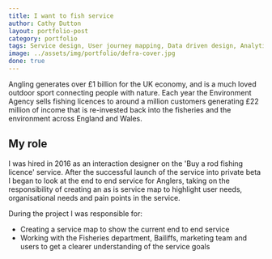 ```yaml
---
title: I want to fish service
author: Cathy Dutton
layout: portfolio-post
category: portfolio
tags: Service design, User journey mapping, Data driven design, Analytics, Google tag manager
image: ../assets/img/portfolio/defra-cover.jpg
done: true
---
```


<p class="highlight-quote">
Angling generates over £1 billion for the UK economy, and is a much loved outdoor sport connecting people with nature. Each year the Environment Agency sells fishing licences to around a million customers generating £22 million of income that is re-invested back into the fisheries and the environment across England and Wales. 
</p>


<h2 class="heading">My role</h2>

I was hired in 2016 as an interaction designer on the 'Buy a rod fishing licence' service. After the successful launch of the service into private beta I began to look at the end to end service for Anglers, taking on the responsibility of creating an as is service map to highlight user needs, organisational needs and pain points in the service.

During the project I was responsible for:

 * Creating a service map to show the current end to end service
 * Working with the Fisheries department, Bailiffs, marketing team and users to get a clearer understanding of the service goals
 <!-- * Creating an assumption map to be used in user research to prove or disprove ideas for improving the service -->
 <!--* Creating a dashboard to show sales across all channels -->

 <!-- Add images of both maps -->


<!-- Google tag manager - Dashboard of all sales

The ‘I want to fish’ service is ….

Highlighting key drivers for angling “Sense of achievement”, “Health and well being”, “social” etc.

Highlighting key user needs “I want to fish”, “I want to enjoy nature”, “I want to relax”

Highlight key organisational needs “We need to keep rivers clean”, “We need to conserve freshwater and migratory fish stocks and report on this too???”, and “We need to increase participation in order to improve the environment”

Working on service mapping and end to end user journeys, working with policy, bailiffs call centre staff, fisheries officers, users and the communications team to highlight key pain points in the current user journey.

- WORK WITH SERVICE MANAGER ON FRAMING THE SEVICE VISION TO MEET USER NEEDS AND TO FOCUS ON THE END TO END JOURNEY.

Focus on the problem not the soloution
Be adabtable to chang

Digi fish to improve the efficiency and visability of enfourcement




Work alongside the senior fisheries team etc to map out the future service vision, What we want to do, how we will get there, what will be different.


Work with policy on 7 day service vision research project.

Abolish juniors having to buy a licence

Discovery into catch returns 

Discovery into compliance

effecting stratergey and delivery plans based on service deisgn


## Outcomes

Remove the need to register for a free junior licence
Work on bilaws content
Mssion statement created with User researcher
Future mapping
personas -->


<!-- BYELWAS
CATCH RETURNS
RESPONSIBLE ANGLING
COMPLIANCE -->
